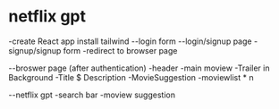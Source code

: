 # netflix gpt

-create React app
install tailwind
  --login form 
--login/signup page
            -signup/signup form
            -redirect to browser page

--broswer page (after authentication)
            -header
            -main moview
                   -Trailer in Background
                   -Title $ Description
                    -MovieSuggestion
                          -moviewlist \* n

--netflix gpt
          -search bar
          -moview suggestion
